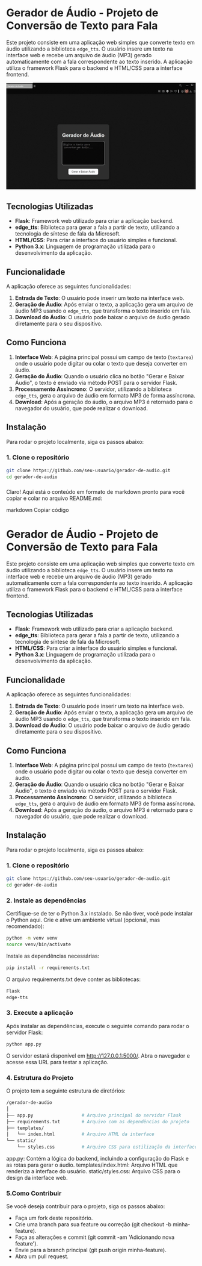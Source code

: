 # Gerador de Áudio - Projeto de Conversão de Texto para Fala

Este projeto consiste em uma aplicação web simples que converte texto em áudio utilizando a biblioteca `edge_tts`. O usuário insere um texto na interface web e recebe um arquivo de áudio (MP3) gerado automaticamente com a fala correspondente ao texto inserido. A aplicação utiliza o framework Flask para o backend e HTML/CSS para a interface frontend.

![Descrição do GIF](./gif.gif)

## Tecnologias Utilizadas

- **Flask**: Framework web utilizado para criar a aplicação backend.
- **edge_tts**: Biblioteca para gerar a fala a partir de texto, utilizando a tecnologia de síntese de fala da Microsoft.
- **HTML/CSS**: Para criar a interface do usuário simples e funcional.
- **Python 3.x**: Linguagem de programação utilizada para o desenvolvimento da aplicação.

## Funcionalidade

A aplicação oferece as seguintes funcionalidades:

1. **Entrada de Texto**: O usuário pode inserir um texto na interface web.
2. **Geração de Áudio**: Após enviar o texto, a aplicação gera um arquivo de áudio MP3 usando o `edge_tts`, que transforma o texto inserido em fala.
3. **Download do Áudio**: O usuário pode baixar o arquivo de áudio gerado diretamente para o seu dispositivo.

## Como Funciona

1. **Interface Web**: A página principal possui um campo de texto (`textarea`) onde o usuário pode digitar ou colar o texto que deseja converter em áudio.
2. **Geração do Áudio**: Quando o usuário clica no botão "Gerar e Baixar Áudio", o texto é enviado via método POST para o servidor Flask.
3. **Processamento Assíncrono**: O servidor, utilizando a biblioteca `edge_tts`, gera o arquivo de áudio em formato MP3 de forma assíncrona.
4. **Download**: Após a geração do áudio, o arquivo MP3 é retornado para o navegador do usuário, que pode realizar o download.

## Instalação

Para rodar o projeto localmente, siga os passos abaixo:

### 1. Clone o repositório

```bash
git clone https://github.com/seu-usuario/gerador-de-audio.git
cd gerador-de-audio
```
### 
Claro! Aqui está o conteúdo em formato de markdown pronto para você copiar e colar no arquivo README.md:

markdown
Copiar código
# Gerador de Áudio - Projeto de Conversão de Texto para Fala

Este projeto consiste em uma aplicação web simples que converte texto em áudio utilizando a biblioteca `edge_tts`. O usuário insere um texto na interface web e recebe um arquivo de áudio (MP3) gerado automaticamente com a fala correspondente ao texto inserido. A aplicação utiliza o framework Flask para o backend e HTML/CSS para a interface frontend.

## Tecnologias Utilizadas

- **Flask**: Framework web utilizado para criar a aplicação backend.
- **edge_tts**: Biblioteca para gerar a fala a partir de texto, utilizando a tecnologia de síntese de fala da Microsoft.
- **HTML/CSS**: Para criar a interface do usuário simples e funcional.
- **Python 3.x**: Linguagem de programação utilizada para o desenvolvimento da aplicação.

## Funcionalidade

A aplicação oferece as seguintes funcionalidades:

1. **Entrada de Texto**: O usuário pode inserir um texto na interface web.
2. **Geração de Áudio**: Após enviar o texto, a aplicação gera um arquivo de áudio MP3 usando o `edge_tts`, que transforma o texto inserido em fala.
3. **Download do Áudio**: O usuário pode baixar o arquivo de áudio gerado diretamente para o seu dispositivo.

## Como Funciona

1. **Interface Web**: A página principal possui um campo de texto (`textarea`) onde o usuário pode digitar ou colar o texto que deseja converter em áudio.
2. **Geração do Áudio**: Quando o usuário clica no botão "Gerar e Baixar Áudio", o texto é enviado via método POST para o servidor Flask.
3. **Processamento Assíncrono**: O servidor, utilizando a biblioteca `edge_tts`, gera o arquivo de áudio em formato MP3 de forma assíncrona.
4. **Download**: Após a geração do áudio, o arquivo MP3 é retornado para o navegador do usuário, que pode realizar o download.

## Instalação

Para rodar o projeto localmente, siga os passos abaixo:

### 1. Clone o repositório

```bash
git clone https://github.com/seu-usuario/gerador-de-audio.git
cd gerador-de-audio
```
### 2. Instale as dependências
Certifique-se de ter o Python 3.x instalado. Se não tiver, você pode instalar o Python aqui.
Crie e ative um ambiente virtual (opcional, mas recomendado):
```bash
python -m venv venv
source venv/bin/activate  
```
Instale as dependências necessárias:
```bash
pip install -r requirements.txt
```
O arquivo requirements.txt deve conter as bibliotecas:
```bash
Flask
edge-tts
```
### 3. Execute a aplicação
Após instalar as dependências, execute o seguinte comando para rodar o servidor Flask:
```bash
python app.py
```
O servidor estará disponível em http://127.0.0.1:5000/. Abra o navegador e acesse essa URL para testar a aplicação.

### 4. Estrutura do Projeto
O projeto tem a seguinte estrutura de diretórios:
```bash
/gerador-de-audio
│
├── app.py                  # Arquivo principal do servidor Flask
├── requirements.txt        # Arquivo com as dependências do projeto
├── templates/
│   └── index.html          # Arquivo HTML da interface
└── static/
    └── styles.css          # Arquivo CSS para estilização da interface
```
app.py: Contém a lógica do backend, incluindo a configuração do Flask e as rotas para gerar o áudio.
templates/index.html: Arquivo HTML que renderiza a interface do usuário.
static/styles.css: Arquivo CSS para o design da interface web.

### 5.Como Contribuir
Se você deseja contribuir para o projeto, siga os passos abaixo:

* Faça um fork deste repositório.
* Crie uma branch para sua feature ou correção (git checkout -b minha-feature).
* Faça as alterações e commit (git commit -am 'Adicionando nova feature').
* Envie para a branch principal (git push origin minha-feature).
* Abra um pull request.